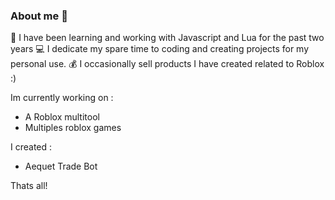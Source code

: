 ### About me 🤔

🎈 I have been learning and working with Javascript and Lua for the past two years 
💻 I dedicate my spare time to coding and creating projects for my personal use.
💰 I occasionally sell products I have created related to Roblox :)

Im currently working on :
 - A Roblox multitool
 - Multiples roblox games
 
 I created :
 - Aequet Trade Bot
 
 Thats all!
